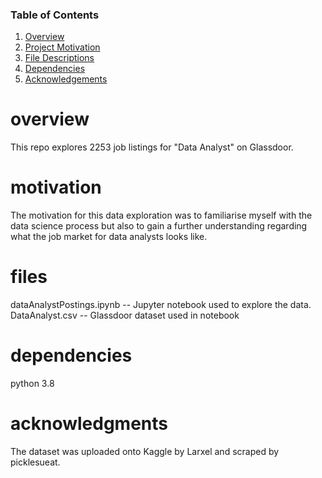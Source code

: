 
### Table of Contents

1. [Overview](#overview)
2. [Project Motivation](#motivation)
3. [File Descriptions](#files)
4. [Dependencies](#dependencies)
5. [Acknowledgements](#acknowledgments)



# overview
This repo explores 2253 job listings for "Data Analyst" on Glassdoor.


# motivation
The motivation for this data exploration was to familiarise myself with the data science process 
but also to gain a further understanding regarding what the job market for data analysts looks like.

# files
dataAnalystPostings.ipynb -- Jupyter notebook used to explore the data.
DataAnalyst.csv  -- Glassdoor dataset used in notebook

# dependencies
python 3.8

# acknowledgments
The dataset was uploaded onto Kaggle by Larxel and scraped by picklesueat.